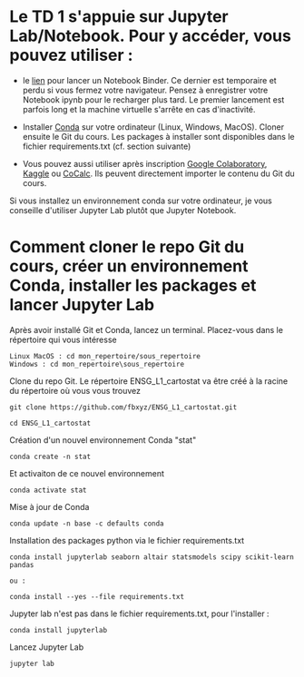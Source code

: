 # Le TD 1 s'appuie sur Jupyter Lab/Notebook. Pour y accéder, vous pouvez utiliser : 


- le [lien](https://mybinder.org/v2/gh/fbxyz/ENSG_L1_cartostat/HEAD) pour lancer un Notebook Binder. Ce dernier est temporaire et perdu si vous fermez votre navigateur. Pensez à enregistrer votre Notebook ipynb pour le recharger plus tard. Le premier lancement est parfois long et la machine virtuelle s'arrête en cas d'inactivité.

- Installer [Conda](https://docs.conda.io/projects/conda/en/stable/user-guide/install/index.html) sur votre ordinateur (Linux, Windows, MacOS). Cloner ensuite le Git du cours. Les packages à installer sont disponibles dans le fichier requirements.txt (cf. section suivante)

- Vous pouvez aussi utiliser après inscription [Google Colaboratory](https://colab.research.google.com/), [Kaggle](https://www.kaggle.com/) ou [CoCalc](https://cocalc.com/features/jupyter-notebook). Ils peuvent directement importer le contenu du Git du cours.

Si vous installez un environnement conda sur votre ordinateur, je vous conseille d'utiliser Jupyter Lab plutôt que Jupyter Notebook.

# Comment cloner le repo Git du cours, créer un environnement Conda, installer les packages et lancer Jupyter Lab
Après avoir installé Git et Conda, lancez un terminal. Placez-vous dans le répertoire qui vous intéresse
```
Linux MacOS : cd mon_repertoire/sous_repertoire
Windows : cd mon_repertoire\sous_repertoire
```

Clone du repo Git. Le répertoire ENSG_L1_cartostat va être créé à la racine du répertoire où vous vous trouvez
```
git clone https://github.com/fbxyz/ENSG_L1_cartostat.git

cd ENSG_L1_cartostat
```

Création d'un nouvel environnement Conda "stat"
```
conda create -n stat
```

Et activaiton de ce nouvel environnement
```
conda activate stat
```

Mise à jour de Conda
```
conda update -n base -c defaults conda
```

Installation des packages python via le fichier requirements.txt 
``` 
conda install jupyterlab seaborn altair statsmodels scipy scikit-learn pandas

ou : 

conda install --yes --file requirements.txt
```

Jupyter lab n'est pas dans le fichier requirements.txt, pour l'installer : 
```
conda install jupyterlab
```

Lancez Jupyter Lab
```
jupyter lab
```


